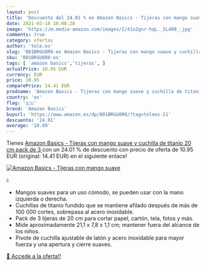 ```yaml
---
layout: post
title: 'Descuento del 24.01 % en Amazon Basics - Tijeras con mango suave '
date: 2021-03-16 16:08:28
image: 'https://m.media-amazon.com/images/I/41o2gnr-hqL._SL400_.jpg'
comments: true
category: ofertas
author: 'tole.es'
slug: 'B01BRGU8R0-es Amazon Basics - Tijeras con mango suave y cuchilla de...'
sku: 'B01BRGU8R0-es'
tags: [ 'amazon basics','tijeras', ]
actualPrice: 10.95 EUR
currency: EUR
price: 10.95
comparePrice: 14.41 EUR
prodname: 'Amazon Basics - Tijeras con mango suave y cuchilla de titanio  20 cm  pack de 3 '
country: 'es'
flag: '🇪🇸'
brand: 'Amazon Basics'
buyurl: 'https://www.amazon.es/dp/B01BRGU8R0/?tag=tolees-21'
descuento: '24.01'
average: '10.09'
---
```


Tienes [Amazon Basics - Tijeras con mango suave y cuchilla de titanio  20 cm  pack de 3 ](https://www.amazon.es/dp/B01BRGU8R0/?tag=tolees-21) con un 24.01 % de descuento con precio de oferta de 10.95 EUR (original: 14.41 EUR) en el siguiente enlace!

[![Amazon Basics - Tijeras con mango suave ](https://m.media-amazon.com/images/I/41o2gnr-hqL._SL400_.jpg)](https://www.amazon.es/dp/B01BRGU8R0/?tag=tolees-21)

ℹ️:

- Mangos suaves para un uso cómodo, se pueden usar con la mano izquierda o derecha.
- Cuchillas de titanio fundido que se mantiene afilado después de más de 100 000 cortes, sobrepasa al acero inoxidable.
- Pack de 3 tijeras de 20 cm para cortar papel, cartón, tela, fotos y más.
- Mide aproximadamente 21,1 x 7,8 x 1,1 cm; mantener fuera del alcance de los niños.
- Pivote de cuchilla ajustable de latón y acero inoxidable para mayor fuerza y una apertura y cierre suaves.

[🛒 Accede a la oferta!!](https://www.amazon.es/dp/B01BRGU8R0/?tag=tolees-21)
